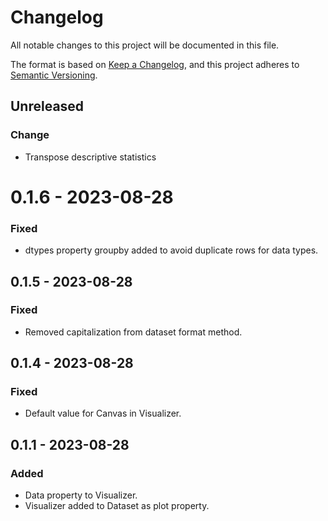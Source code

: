 # Changelog

All notable changes to this project will be documented in this file.

The format is based on [Keep a Changelog](https://keepachangelog.com/en/1.0.0/), and this project adheres to [Semantic Versioning](https://semver.org/spec/v2.0.0.html).

## Unreleased

### Change

- Transpose descriptive statistics

# 0.1.6 - 2023-08-28

### Fixed

- dtypes property groupby added to avoid duplicate rows for data types.

## 0.1.5 - 2023-08-28

### Fixed

- Removed capitalization from dataset format method.

## 0.1.4 - 2023-08-28

### Fixed

- Default value for Canvas in Visualizer.

## 0.1.1 - 2023-08-28

### Added

- Data property to Visualizer.
- Visualizer added to Dataset as plot property.
